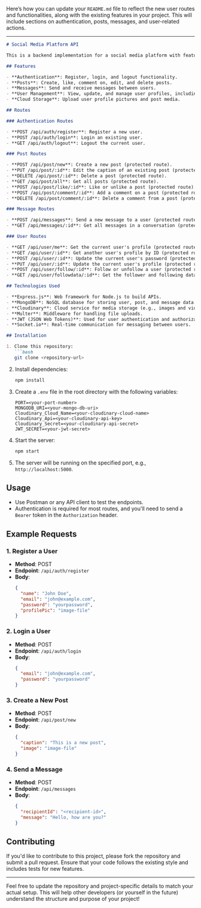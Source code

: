 Here’s how you can update your `README.md` file to reflect the new user routes and functionalities, along with the existing features in your project. This will include sections on authentication, posts, messages, and user-related actions.

---

```markdown
# Social Media Platform API

This is a backend implementation for a social media platform with features including user authentication, profile management, post creation, commenting, messaging, and following/unfollowing users.

## Features

- **Authentication**: Register, login, and logout functionality.
- **Posts**: Create, like, comment on, edit, and delete posts.
- **Messages**: Send and receive messages between users.
- **User Management**: View, update, and manage user profiles, including following/unfollowing other users.
- **Cloud Storage**: Upload user profile pictures and post media.

## Routes

### Authentication Routes

- **POST /api/auth/register**: Register a new user.
- **POST /api/auth/login**: Login an existing user.
- **GET /api/auth/logout**: Logout the current user.

### Post Routes

- **POST /api/post/new**: Create a new post (protected route).
- **PUT /api/post/:id**: Edit the caption of an existing post (protected route).
- **DELETE /api/post/:id**: Delete a post (protected route).
- **GET /api/post/all**: Get all posts (protected route).
- **POST /api/post/like/:id**: Like or unlike a post (protected route).
- **POST /api/post/comment/:id**: Add a comment on a post (protected route).
- **DELETE /api/post/comment/:id**: Delete a comment from a post (protected route).

### Message Routes

- **POST /api/messages**: Send a new message to a user (protected route).
- **GET /api/messages/:id**: Get all messages in a conversation (protected route).

### User Routes

- **GET /api/user/me**: Get the current user's profile (protected route).
- **GET /api/user/:id**: Get another user's profile by ID (protected route).
- **POST /api/user/:id**: Update the current user's password (protected route).
- **PUT /api/user/:id**: Update the current user's profile (protected route).
- **POST /api/user/follow/:id**: Follow or unfollow a user (protected route).
- **GET /api/user/followdata/:id**: Get the follower and following data for a user (protected route).

## Technologies Used

- **Express.js**: Web framework for Node.js to build APIs.
- **MongoDB**: NoSQL database for storing user, post, and message data.
- **Cloudinary**: Cloud service for media storage (e.g., images and videos).
- **Multer**: Middleware for handling file uploads.
- **JWT (JSON Web Tokens)**: Used for user authentication and authorization.
- **Socket.io**: Real-time communication for messaging between users.

## Installation

1. Clone this repository:
   ```bash
   git clone <repository-url>
   ```

2. Install dependencies:
   ```bash
   npm install
   ```

3. Create a `.env` file in the root directory with the following variables:
   ```
   PORT=<your-port-number>
   MONGODB_URI=<your-mongo-db-uri>
   Cloudinary_Cloud_Name=<your-cloudinary-cloud-name>
   Cloudinary_Api=<your-cloudinary-api-key>
   Cloudinary_Secret=<your-cloudinary-api-secret>
   JWT_SECRET=<your-jwt-secret>
   ```

4. Start the server:
   ```bash
   npm start
   ```

5. The server will be running on the specified port, e.g., `http://localhost:5000`.

## Usage

- Use Postman or any API client to test the endpoints.
- Authentication is required for most routes, and you'll need to send a `Bearer` token in the `Authorization` header.

## Example Requests

### 1. Register a User
- **Method**: POST
- **Endpoint**: `/api/auth/register`
- **Body**: 
   ```json
   {
     "name": "John Doe",
     "email": "john@example.com",
     "password": "yourpassword",
     "profilePic": "image-file"
   }
   ```

### 2. Login a User
- **Method**: POST
- **Endpoint**: `/api/auth/login`
- **Body**: 
   ```json
   {
     "email": "john@example.com",
     "password": "yourpassword"
   }
   ```

### 3. Create a New Post
- **Method**: POST
- **Endpoint**: `/api/post/new`
- **Body**: 
   ```json
   {
     "caption": "This is a new post",
     "image": "image-file"
   }
   ```
   
### 4. Send a Message
- **Method**: POST
- **Endpoint**: `/api/messages`
- **Body**: 
   ```json
   {
     "recipientId": "<recipient-id>",
     "message": "Hello, how are you?"
   }
   ```

## Contributing

If you'd like to contribute to this project, please fork the repository and submit a pull request. Ensure that your code follows the existing style and includes tests for new features.

---

Feel free to update the repository and project-specific details to match your actual setup. This will help other developers (or yourself in the future) understand the structure and purpose of your project!
